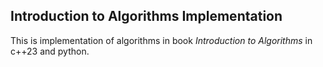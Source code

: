 ## Introduction to Algorithms Implementation

This is implementation of algorithms in book *Introduction to Algorithms* in c++23 and python. 